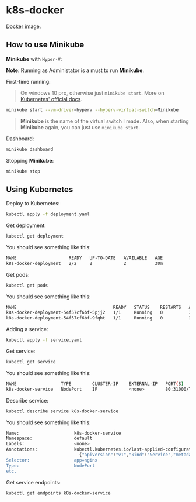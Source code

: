 # k8s-docker

[Docker image](https://github.com/endormi/vue-docker-image).

## How to use Minikube

**Minikube** with `Hyper-V`:

**Note**: Running as Administator is a must to run **Minikube**.

First-time running:

> On windows 10 pro, otherwise just `minikube start`. More on [Kubernetes' official docs](https://kubernetes.io/docs/tasks/tools/install-minikube/).

```sh
minikube start --vm-driver=hyperv --hyperv-virtual-switch=Minikube
```

> **Minikube** is the name of the virtual switch I made. Also, when starting **Minikube** again, you can just use `minikube start`.

Dashboard:

```sh
minikube dashboard
```

Stopping **Minikube**:

```sh
minikube stop
```

## Using Kubernetes

Deploy to Kubernetes:

```sh
kubectl apply -f deployment.yaml
```

Get deployment:

```sh
kubectl get deployment
```

You should see something like this:

```sh
NAME                    READY   UP-TO-DATE   AVAILABLE   AGE
k8s-docker-deployment   2/2     2            2           30m
```

Get pods:

```sh
kubectl get pods
```

You should see something like this:

```sh
NAME                                     READY   STATUS    RESTARTS   AGE
k8s-docker-deployment-54f57cf6bf-5pjj2   1/1     Running   0          31m
k8s-docker-deployment-54f57cf6bf-9fqht   1/1     Running   0          31m
```

Adding a service:

```sh
kubectl apply -f service.yaml
```

Get service:

```sh
kubectl get service
```

You should see something like this:

```sh
NAME                 TYPE        CLUSTER-IP    EXTERNAL-IP   PORT(S)        AGE
k8s-docker-service   NodePort    IP            <none>        80:31000/TCP   26m
```

Describe service:

```sh
kubectl describe service k8s-docker-service
```

You should see something like this:

```sh
Name:                     k8s-docker-service
Namespace:                default
Labels:                   <none>
Annotations:              kubectl.kubernetes.io/last-applied-configuration:
                            {"apiVersion":"v1","kind":"Service","metadata":{"annotations":{},"name":"k8s-docker-service","namespace":"default"},"spec":{"ports":[{"nod...
Selector:                 app=nginx
Type:                     NodePort
etc.
```

Get service endpoints:

```sh
kubectl get endpoints k8s-docker-service
```
